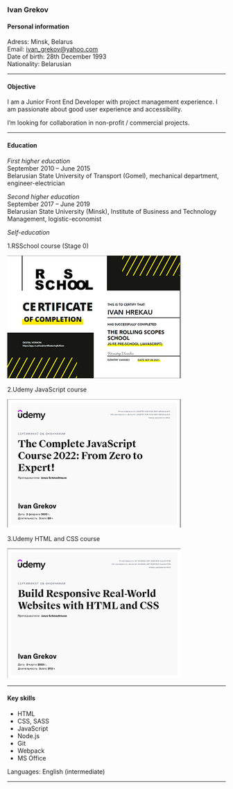 ### Ivan Grekov

#### Personal information

Adress: Minsk, Belarus  
Email: ivan_grekov@yahoo.com  
Date of birth: 28th December 1993  
Nationality: Belarusian

---

#### Objective

I am a Junior Front End Developer with project management experience. I am passionate about good user experience and accessibility.

I’m looking for collaboration in non-profit / commercial projects.

---

#### Education

_First higher education_  
September 2010 – June 2015  
Belarusian State University of Transport (Gomel), mechanical department, engineer-electrician

_Second higher education_  
September 2017 – June 2019  
Belarusian State University (Minsk), Institute of Business and Technology Management, logistic-economist

_Self-education_

1.RSSchool course (Stage 0)

![Sertificate RSSchool](./images/Sertificate_RS_resize.jpg)

2.Udemy JavaScript course

![Sertificate Udemy JS](./images/Sertificate_Udemy_JS_resize.jpg)

3.Udemy HTML and CSS course

![Sertificate Udemy HTML and CSS](./images/Sertificate_Udemy_HTML_CSS_resize.jpg)

---

#### Key skills

- HTML
- CSS, SASS
- JavaScript
- Node.js
- Git
- Webpack
- MS Office

Languages: English (intermediate)

---
